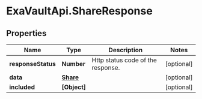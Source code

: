 # ExaVaultApi.ShareResponse

## Properties
Name | Type | Description | Notes
------------ | ------------- | ------------- | -------------
**responseStatus** | **Number** | Http status code of the response. | [optional] 
**data** | [**Share**](Share.md) |  | [optional] 
**included** | **[Object]** |  | [optional] 
